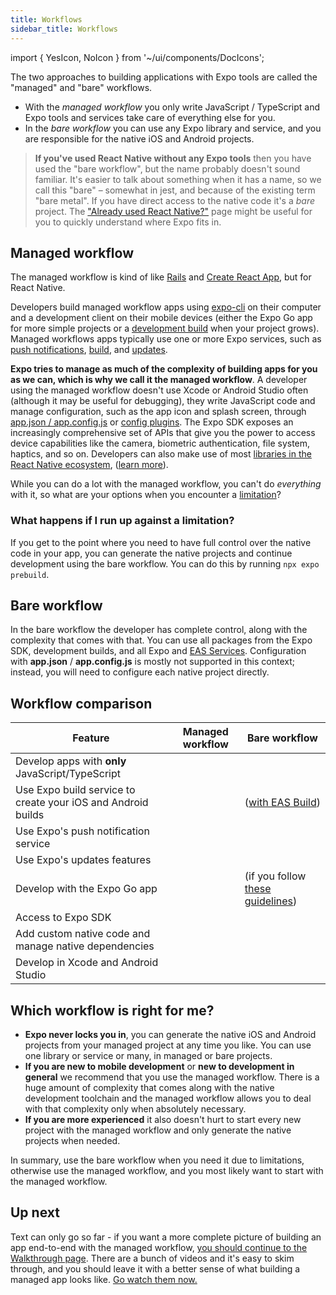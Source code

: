```yaml
---
title: Workflows
sidebar_title: Workflows
---
```


import { YesIcon, NoIcon } from '~/ui/components/DocIcons';

The two approaches to building applications with Expo tools are called the "managed" and "bare" workflows.

- With the _managed workflow_ you only write JavaScript / TypeScript and Expo tools and services take care of everything else for you.
- In the _bare workflow_ you can use any Expo library and service, and you are responsible for the native iOS and Android projects.

> **If you've used React Native without any Expo tools** then you have used the "bare workflow", but the name probably doesn't sound familiar. It's easier to talk about something when it has a name, so we call this "bare" – somewhat in jest, and because of the existing term "bare metal". If you have direct access to the native code it's a _bare_ project. The ["Already used React Native?"](/workflow/already-used-react-native) page might be useful for you to quickly understand where Expo fits in.

## Managed workflow

The managed workflow is kind of like [Rails](https://rubyonrails.org/) and [Create React App](https://github.com/facebook/create-react-app), but for React Native.

Developers build managed workflow apps using [expo-cli](/workflow/expo-cli.md) on their computer and a development client on their mobile devices (either the Expo Go app for more simple projects or a [development build](/development/introduction) when your project grows). Managed workflows apps typically use one or more Expo services, such as [push notifications](/push-notifications/overview), [build](/classic/building-standalone-apps/), and [updates](/eas-update/getting-started).

**Expo tries to manage as much of the complexity of building apps for you as we can, which is why we call it the managed workflow**. A developer using the managed workflow doesn't use Xcode or Android Studio often (although it may be useful for debugging), they write JavaScript code and manage configuration, such as the app icon and splash screen, through [app.json / app.config.js](/workflow/configuration) or [config plugins](/guides/config-plugins). The Expo SDK exposes an increasingly comprehensive set of APIs that give you the power to access device capabilities like the camera, biometric authentication, file system, haptics, and so on. Developers can also make use of most [libraries in the React Native ecosystem](https://reactnative.directory/), ([learn more](/workflow/using-libraries)).

While you can do a lot with the managed workflow, you can't do _everything_ with it, so what are your options when you encounter a [limitation](../introduction/why-not-expo.md)?

### What happens if I run up against a limitation?

If you get to the point where you need to have full control over the native code in your app, you can generate the native projects and continue development using the bare workflow. You can do this by running `npx expo prebuild`.

## Bare workflow

In the bare workflow the developer has complete control, along with the complexity that comes with that. You can use all packages from the Expo SDK, development builds, and all Expo and [EAS Services](https://expo.dev/eas). Configuration with **app.json** / **app.config.js** is mostly not supported in this context; instead, you will need to configure each native project directly.

## Workflow comparison

| Feature                                                      | Managed workflow | Bare workflow                                                           |
| ------------------------------------------------------------ | ---------------- | ----------------------------------------------------------------------- |
| Develop apps with **only** JavaScript/TypeScript             | <YesIcon />      | <NoIcon />                                                              |
| Use Expo build service to create your iOS and Android builds | <YesIcon />      | <YesIcon /> ([with EAS Build](/build/introduction))                     |
| Use Expo's push notification service                         | <YesIcon />      | <YesIcon />                                                             |
| Use Expo's updates features                                  | <YesIcon />      | <YesIcon />                                                             |
| Develop with the Expo Go app                                 | <YesIcon />      | <YesIcon /> (if you follow [these guidelines](/bare/using-expo-client)) |
| Access to Expo SDK                                           | <YesIcon />      | <YesIcon />                                                             |
| Add custom native code and manage native dependencies        | <YesIcon />      | <YesIcon />                                                             |
| Develop in Xcode and Android Studio                          | <NoIcon />       | <YesIcon />                                                             |

## Which workflow is right for me?

- **Expo never locks you in**, you can generate the native iOS and Android projects from your managed project at any time you like. You can use one library or service or many, in managed or bare projects.
- **If you are new to mobile development** or **new to development in general** we recommend that you use the managed workflow. There is a huge amount of complexity that comes along with the native development toolchain and the managed workflow allows you to deal with that complexity only when absolutely necessary.
- **If you are more experienced** it also doesn't hurt to start every new project with the managed workflow and only generate the native projects when needed.

In summary, use the bare workflow when you need it due to limitations, otherwise use the managed workflow, and you most likely want to start with the managed workflow.

## Up next

Text can only go so far - if you want a more complete picture of building an app end-to-end with the managed workflow, [you should continue to the Walkthrough page](/introduction/walkthrough). There are a bunch of videos and it's easy to skim through, and you should leave it with a better sense of what building a managed app looks like. [Go watch them now.](/introduction/walkthrough)
